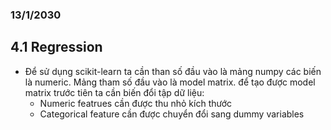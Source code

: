 ### 13/1/2030

## 4.1 Regression 

- Để sử dụng scikit-learn ta cần than số đầu vào là mảng numpy các biến là numeric. Mảng tham số đầu vào là model matrix. để tạo được model matrix trước tiên ta cần biến đổi tập dữ liệu:
  * Numeric featrues cần được thu nhỏ kích thước
  * Categorical feature cần được chuyển đổi sang dummy variables
